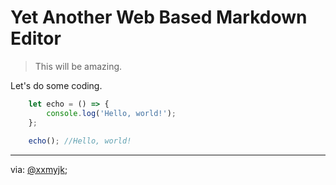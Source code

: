 # Yet Another Web Based Markdown Editor

> This will be amazing.

Let's do some coding.

```javascript
    let echo = () => {
        console.log('Hello, world!');
    };
    
    echo(); //Hello, world!
```

------

via: [@xxmyjk](https://github.com/xxmyjk);